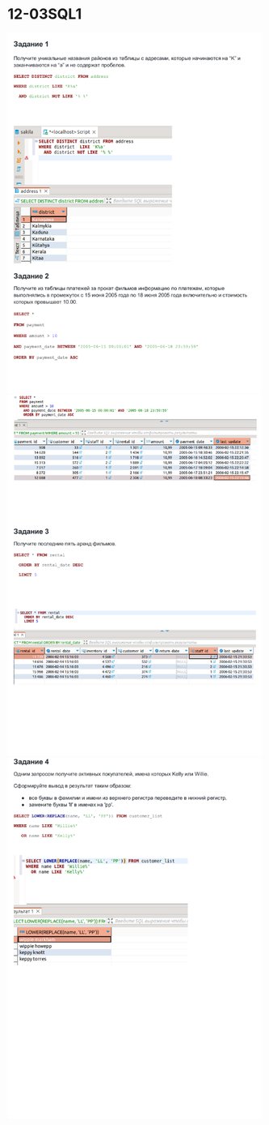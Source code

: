 
# 12-03SQL1


![img](https://github.com/AzarnoyKir/12-03SQL1/blob/663dd43387cc8e7ff65f852a41af1e2815ccce63/img/4f86-0.png)
![img](https://github.com/AzarnoyKir/12-03SQL1/blob/663dd43387cc8e7ff65f852a41af1e2815ccce63/img/4f86-1.png)
![img](https://github.com/AzarnoyKir/12-03SQL1/blob/663dd43387cc8e7ff65f852a41af1e2815ccce63/img/4f86-2.png)

